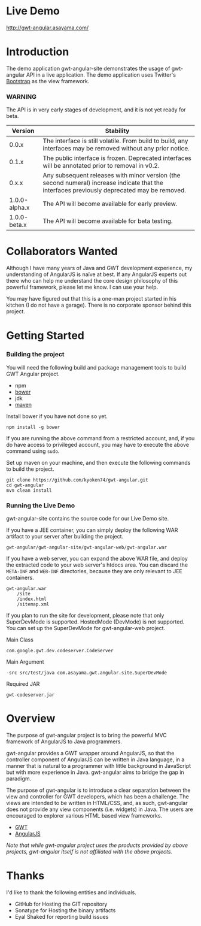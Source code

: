 Live Demo
=========

http://gwt-angular.asayama.com/


Introduction
============

The demo application gwt-angular-site demonstrates the usage of gwt-angular API in a live application. The demo application uses Twitter's [Bootstrap](http://getbootstrap.com) as the view framework.

### WARNING

The API is in very early stages of development, and it is not yet ready for beta.

|Version|Stability|
|-------|---------|
| 0.0.x |The interface is still volatile. From build to build, any interfaces may be removed without any prior notice. |
| 0.1.x | The public interface is frozen. Deprecated interfaces will be annotated prior to removal in v0.2. |
| 0.x.x |Any subsequent releases with minor version (the second numeral) increase indicate that the interfaces previously deprecated may be removed. |
| 1.0.0-alpha.x | The API will become available for early preview. |
| 1.0.0-beta.x  | The API will become available for beta testing. |


Collaborators Wanted
====================
Although I have many years of Java and GWT development experience, my understanding of AngularJS is naïve at best. If any AngularJS experts out there who can help me understand the core design philosophy of this powerful framework, please let me know. I can use your help.

You may have figured out that this is a one-man project started in his kitchen (I do not have a garage). There is no corporate sponsor behind this project.


Getting Started
===============

### Building the project
You will need the following build and package management tools to build GWT Angular project.

* npm
* [bower](http://bower.io)
* jdk
* [maven](http://maven.apache.org)

Install bower if you have not done so yet.

```
npm install -g bower
```

If you are running the above command from a restricted account, and, if you do have access to privileged account, you may have to execute the above command using `sudo`.

Set up maven on your machine, and then execute the following commands to build the project.

```
git clone https://github.com/kyoken74/gwt-angular.git
cd gwt-angular
mvn clean install
```

### Running the Live Demo
gwt-angular-site contains the source code for our Live Demo site.

If you have a JEE container, you can simply deploy the following WAR 
artifact to your server after building the project.
```
gwt-angular/gwt-angular-site/gwt-angular-web/gwt-angular.war
```

If you have a web server, you can expand the above WAR file, and deploy the extracted code to your web server's htdocs area. You can discard the `META-INF` and `WEB-INF` directories, because they are only relevant to JEE containers.

```
gwt-angular.war
	/site
	/index.html
	/sitemap.xml
```

If you plan to run the site for development, please note that only SuperDevMode is supported. HostedMode (DevMode) is not supported. You can set up the SuperDevMode for gwt-angular-web project.

Main Class
```
com.google.gwt.dev.codeserver.CodeServer
```

Main Argument 
```
-src src/test/java com.asayama.gwt.angular.site.SuperDevMode
```

Required JAR

```
gwt-codeserver.jar
```

Overview
========
The purpose of gwt-angular project is to bring the powerful MVC framework of AngularJS to Java programmers.

gwt-angular provides a GWT wrapper around AngularJS, so that the controller component of AngularJS can be written in Java language, in a manner that is natural to a programmer with little background in JavaScript but with more experience in Java. gwt-angular aims to bridge the gap in paradigm.

The purpose of gwt-angular is to introduce a clear separation between the view and controller for GWT developers, which has been a challenge. The views are intended to be written in HTML/CSS, and, as such, gwt-angular does not provide any view components (i.e. widgets) in Java. The users are encouraged to explorer various HTML based view frameworks.

- [GWT](http://www.gwtproject.org)
- [AngularJS](http://angularjs.org/)

*Note that while gwt-angular project uses the products provided by above projects, gwt-angular itself is not affiliated with the above projects.*


Thanks
======
I'd like to thank the following entities and individuals.

- GitHub for Hosting the GIT repository
- Sonatype for Hosting the binary artifacts
- Eyal Shaked for reporting build issues

